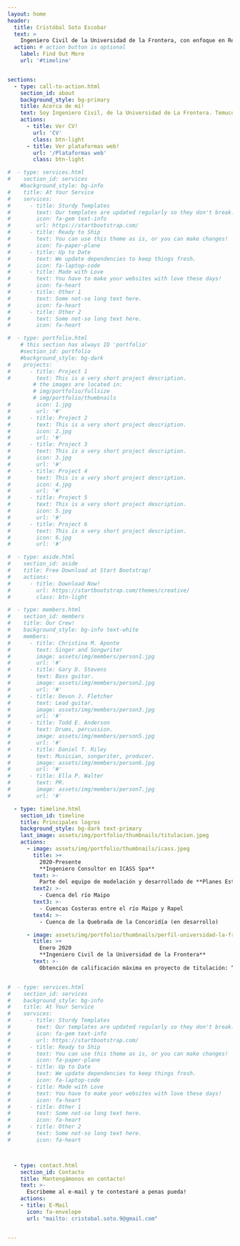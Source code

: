 ```yaml
---
layout: home
header:
  title: Cristóbal Soto Escobar
  text: >
    Ingeniero Civil de la Universidad de la Frontera, con enfoque en Recursos hídricos
  action: # action button is optional
    label: Find Out More
    url: '#timeline'


sections:
  - type: call-to-action.html
    section_id: about
    background_style: bg-primary
    title: Acerca de mí!
    text: Soy Ingeniero Civil, de la Universidad de La Frontera. Temuco, Región de La Araucanía. Me titule en enero del 2020, desde entonces me he enfocado en el estudio de los recursos hídricos, trabajando en estudios de Planes Estrategicos de Gestión Hídrica, estudios hidrologicos y desarrollando modelos superficiales e integrados. Adicionalmente me he especializado en el desarrollo de plataformas de visualización de datos hidrológicos espaciales y temporales.
    actions:
      - title: Ver CV!
        url: 'CV'
        class: btn-light
      - title: Ver plataformas web!
        url: '/Plataformas web'
        class: btn-light

#  - type: services.html
#    section_id: services
    #background_style: bg-info
#    title: At Your Service
#    services:
#      - title: Sturdy Templates
#        text: Our templates are updated regularly so they don't break.
#        icon: fa-gem text-info
#        url: https://startbootstrap.com/
#      - title: Ready to Ship
#        text: You can use this theme as is, or you can make changes!
#        icon: fa-paper-plane
#      - title: Up to Date
#        text: We update dependencies to keep things fresh.
#        icon: fa-laptop-code
#      - title: Made with Love
#        text: You have to make your websites with love these days!
#        icon: fa-heart
#      - title: Other 1
#        text: Some not-so long text here.
#        icon: fa-heart
#      - title: Other 2
#        text: Some not-so long text here.
#        icon: fa-heart

#  - type: portfolio.html
    # this section has always ID 'portfolio'
    #section_id: portfolio
    #background_style: bg-dark
#    projects:
#      - title: Project 1
#        text: This is a very short project description.
        # the images are located in:
        # img/portfolio/fullsize
        # img/portfolio/thumbnails
#        icon: 1.jpg
#        url: '#'
#      - title: Project 2
#        text: This is a very short project description.
#        icon: 2.jpg
#        url: '#'
#      - title: Project 3
#        text: This is a very short project description.
#        icon: 3.jpg
#        url: '#'
#      - title: Project 4
#        text: This is a very short project description.
#        icon: 4.jpg
#        url: '#'
#      - title: Project 5
#        text: This is a very short project description.
#        icon: 5.jpg
#        url: '#'
#      - title: Project 6
#        text: This is a very short project description.
#        icon: 6.jpg
#        url: '#'

#  - type: aside.html
#    section_id: aside
#    title: Free Download at Start Bootstrap!
#    actions:
#      - title: Download Now!
#        url: https://startbootstrap.com/themes/creative/
#        class: btn-light

#  - type: members.html
#    section_id: members
#    title: Our Crew!
#    background_style: bg-info text-white
#    members:
#      - title: Christina M. Aponte
#        text: Singer and Songwriter
#        image: assets/img/members/person1.jpg
#        url: '#'
#      - title: Gary D. Stevens
#        text: Bass guitar.
#        image: assets/img/members/person2.jpg
#        url: '#'
#      - title: Devon J. Fletcher
#        text: Lead guitar.
#        image: assets/img/members/person3.jpg
#        url: '#'
#      - title: Todd E. Anderson
#        text: Drums, percussion.
#        image: assets/img/members/person5.jpg
#        url: '#'
#      - title: Daniel T. Riley
#        text: Musician, songwriter, producer.
#        image: assets/img/members/person6.jpg
#        url: '#'
#      - title: Ella P. Walter
#        text: PR.
#        image: assets/img/members/person7.jpg
#        url: '#'

  - type: timeline.html
    section_id: timeline
    title: Principales logros
    background_style: bg-dark text-primary
    last_image: assets/img/portfolio/thumbnails/titulacion.jpeg
    actions:
      - image: assets/img/portfolio/thumbnails/icass.jpeg
        title: >+
          2020-Presente
          **Ingeniero Consultor en ICASS Spa**
        text: >-
          Parte del equipo de modelación y desarrollado de **Planes Estrategicos de Gestión de Recursos Hídricos (DGA)** en:
        text2: >-
          - Cuenca del río Maipo
        text3: >-
          - Cuencas Costeras entre el río Maipo y Rapel
        text4: >-
          - Cuenca de la Quebrada de la Concoridía (en desarrollo)

      - image: assets/img/portfolio/thumbnails/perfil-universidad-la-frontera.jpeg
        title: >+
          Enero 2020
          **Ingeniero Civil de la Universidad de la Frontera**
        text: >-
          Obtención de calificación máxima en proyecto de titulación: “Construcción de curvas Intensidad-Duración-Frecuencia de alta resolución espacial en la zona Centro-Sur de Chile”


#  - type: services.html
#    section_id: services
#    background_style: bg-info
#    title: At Your Service
#    services:
#      - title: Sturdy Templates
#        text: Our templates are updated regularly so they don't break.
#        icon: fa-gem text-info
#        url: https://startbootstrap.com/
#      - title: Ready to Ship
#        text: You can use this theme as is, or you can make changes!
#        icon: fa-paper-plane
#      - title: Up to Date
#        text: We update dependencies to keep things fresh.
#        icon: fa-laptop-code
#      - title: Made with Love
#        text: You have to make your websites with love these days!
#        icon: fa-heart
#      - title: Other 1
#        text: Some not-so long text here.
#        icon: fa-heart
#      - title: Other 2
#        text: Some not-so long text here.
#        icon: fa-heart



  - type: contact.html
    section_id: Contacto
    title: Mantengámonos en contacto!
    text: >-
      Escribeme al e-mail y te contestaré a penas pueda!
    actions:
    - title: E-Mail
      icon: fa-envelope
      url: "mailto: cristobal.soto.9@gmail.com"


---
```

